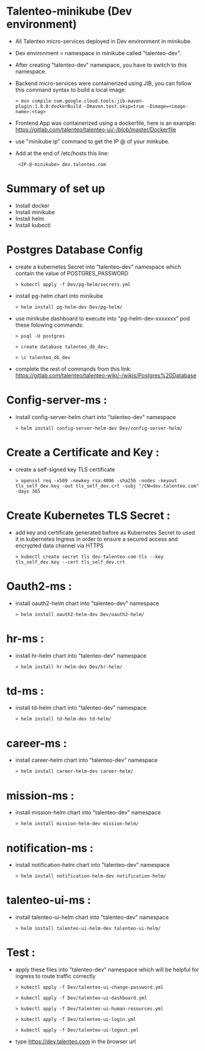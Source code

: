 # Talenteo-minikube (Dev environment)
+ All Talenteo micro-services deployed in Dev environment in minikube. 
+ Dev environment = namespace in minikube called "talenteo-dev".
+ After creating "talenteo-dev" namespace, you have to switch to this namespace.
+ Backend micro-services were containerized using JIB, you can follow this command syntax to build a local image:
    
    ```
    > mvn compile com.google.cloud.tools:jib-maven-plugin:1.8.0:dockerBuild -Dmaven.test.skip=true -Dimage=<image-name>:<tag>
    ```
+ Frontend App was containerized using a dockerfile, here is an example: https://gitlab.com/talenteo/talenteo-ui/-/blob/master/Dockerfile
+ use "minikube ip" command to get the IP @ of your minkube.
+ Add at the end of /etc/hosts this line:  
    ```
     <IP-@-minikube> dev.talenteo.com
    ```

# Summary of set up
+ Install docker
+ Install minikube
+ Install helm
+ Install kubectl


# Postgres Database Config
+ create a kubernetes Secret into "talenteo-dev" namespace which contain the value of POSTGRES_PASSWORD
    
    ```
    > kubectl apply -f Dev/pg-helm/secrets.yml 
    ```

+ install pg-helm chart into minikube

    ```
    > helm install pg-helm-dev Dev/pg-helm/
    ```
+ use minikube dashboard to execute into "pg-helm-dev-xxxxxxx" pod these folowing commands:

    ```
    > psql -U postgres
    ```
    ```
    > create database talenteo_db_dev;
    ```
    ```
    > \c talenteo_db_dev
    ```
+ complete the rest of commands from this link: https://gitlab.com/talenteo/talenteo-wiki/-/wikis/Postgres%20Database


# Config-server-ms :
+ install config-server-helm chart into "talenteo-dev" namespace

    ```
    > helm install config-server-helm-dev Dev/config-server-helm/
    ```

# Create a Certificate and Key :
+ create a self-signed key TLS certificate

    ```
    > openssl req -x509 -newkey rsa:4096 -sha256 -nodes -keyout tls_self_dev.key -out tls_self_dev.crt -subj "/CN=dev.talenteo.com" -days 365
    ```

# Create Kubernetes TLS Secret :
+ add key and certificate generated before as Kubernetes Secret to used it in kubernetes Ingress in order to ensure a secured access and encrypted data channel via HTTPS

    ```
    > kubectl create secret tls dev-talenteo-com-tls --key tls_self_dev.key --cert tls_self_dev.crt
    ```

# Oauth2-ms :
+ install oauth2-helm chart into "talenteo-dev" namespace

    ```
    > helm install oauth2-helm-dev Dev/oauth2-helm/
    ```
# hr-ms :
+ install hr-helm chart into "talenteo-dev" namespace

    ```
    > helm install hr-helm-dev Dev/hr-helm/
    ```
# td-ms :
+ install td-helm chart into "talenteo-dev" namespace

    ```
    > helm install td-helm-dev td-helm/
    ```
# career-ms :
+ install career-helm chart into "talenteo-dev" namespace

    ```
    > helm install career-helm-dev career-helm/
    ```
# mission-ms :
+ install mission-helm chart into "talenteo-dev" namespace

    ```
    > helm install mission-helm-dev mission-helm/
    ```
# notification-ms :
+ install notification-helm chart into "talenteo-dev" namespace

    ```
    > helm install notification-helm-dev notification-helm/
    ```
# talenteo-ui-ms :
+ install talenteo-ui-helm chart into "talenteo-dev" namespace

    ```
    > helm install talenteo-ui-helm-dev talenteo-ui-helm/
    ```
# Test :
+ apply these files into "talenteo-dev" namespace which will be helpful for ingress to route traffic correctly

    ```
    > kubectl apply -f Dev/talenteo-ui-change-password.yml
    ```
    ```
    > kubectl apply -f Dev/talenteo-ui-dashboard.yml
    ```
    ```
    > kubectl apply -f Dev/talenteo-ui-human-resources.yml
    ```
    ```
    > kubectl apply -f Dev/talenteo-ui-login.yml
    ```
    ```
    > kubectl apply -f Dev/talenteo-ui-logout.yml
    ```
+ type https://dev.talenteo.com in the browser url